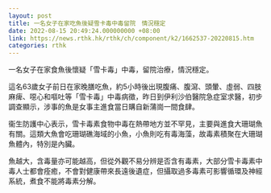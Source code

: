 ```yaml
---
layout: post
title: 一名女子在家吃魚後疑雪卡毒中毒留院　情況穩定
date: 2022-08-15 20:49:24.000000000 +08:00
link: https://news.rthk.hk/rthk/ch/component/k2/1662537-20220815.htm
categories: rthk
---
```


一名女子在家食魚後懷疑「雪卡毒」中毒，留院治療，情況穩定。

這名63歲女子前日在家晚膳吃魚，約5小時後出現腹痛、腹瀉、頭暈、虛弱、四肢麻痺、噁心和嘔吐等「雪卡毒」中毒病徵，昨日到伊利沙伯醫院急症室求醫，初步調查顯示，涉事的魚是女事主進食當日購自新蒲崗一間食肆。

衞生防護中心表示，雪卡毒素食物中毒在熱帶地方並不罕見，主要與進食大珊瑚魚有關。這類大魚會吃珊瑚礁海域的小魚，小魚則吃有毒海藻，故毒素積聚在大珊瑚魚體內，特別是內臟。

魚越大，含毒量亦可能越高，但從外觀不易分辨是否含有毒素，大部分雪卡毒素中毒人士都會痊癒，不會對健康帶來長遠後遺症，但攝取過多毒素可影響循環及神經系統，煮食不能將毒素分解。
